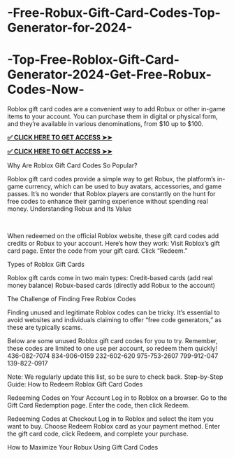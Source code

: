 # -Free-Robux-Gift-Card-Codes-Top-Generator-for-2024-
# -Top-Free-Roblox-Gift-Card-Generator-2024-Get-Free-Robux-Codes-Now-
Roblox gift card codes are a convenient way to add Robux or other in-game items to your account. You can purchase them in digital or physical form, and they’re available in various denominations, from $10 up to $100.

**[✅ CLICK HERE TO GET ACCESS ➤➤](https://groupzone.xyz/free-robux/)**

**[✅ CLICK HERE TO GET ACCESS ➤➤](https://groupzone.xyz/free-robux/)**

Why Are Roblox Gift Card Codes So Popular?

Roblox gift card codes provide a simple way to get Robux, the platform’s in-game currency, which can be used to buy avatars, accessories, and game passes. It’s no wonder that Roblox players are constantly on the hunt for free codes to enhance their gaming experience without spending real money. Understanding Robux and Its Value

​​

When redeemed on the official Roblox website, these gift card codes add credits or Robux to your account. Here’s how they work: Visit Roblox’s gift card page. Enter the code from your gift card. Click “Redeem.”

Types of Roblox Gift Cards

Roblox gift cards come in two main types: Credit-based cards (add real money balance) Robux-based cards (directly add Robux to the account)

The Challenge of Finding Free Roblox Codes

Finding unused and legitimate Roblox codes can be tricky. It’s essential to avoid websites and individuals claiming to offer “free code generators,” as these are typically scams.

Below are some unused Roblox gift card codes for you to try. Remember, these codes are limited to one use per account, so redeem them quickly! 436-082-7074 834-906-0159 232-602-620 975-753-2607 799-912-047 139-822-0917

Note: We regularly update this list, so be sure to check back. Step-by-Step Guide: How to Redeem Roblox Gift Card Codes

Redeeming Codes on Your Account Log in to Roblox on a browser. Go to the Gift Card Redemption page. Enter the code, then click Redeem.

Redeeming Codes at Checkout Log in to Roblox and select the item you want to buy. Choose Redeem Roblox card as your payment method. Enter the gift card code, click Redeem, and complete your purchase.

How to Maximize Your Robux Using Gift Card Codes
